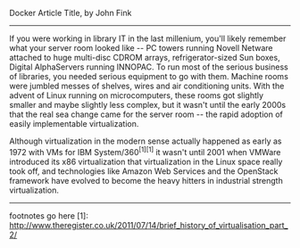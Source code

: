 

Docker Article Title, by John Fink

----

If you were working in library IT in the last millenium, you'll likely remember what your server room looked like -- PC towers running Novell Netware attached to huge multi-disc CDROM arrays, refrigerator-sized Sun boxes, Digital AlphaServers running INNOPAC. To run most of the serious business of libraries, you needed serious equipment to go with them. Machine rooms were jumbled messes of shelves, wires and air conditioning units. With the advent of Linux running on microcomputers, these rooms got slightly smaller and maybe slightly less complex, but it wasn't until the early 2000s that the real sea change came for the server room -- the rapid adoption of easily implementable virtualization.

Although virtualization in the modern sense actually happened as early as 1972 with VMs for IBM System/360<sup>[1][1]</sup> it wasn't until 2001 when VMWare introduced its x86 virtualization that virtualization in the Linux space really took off, and technologies like Amazon Web Services and the OpenStack framework have evolved to become the heavy hitters in industrial strength virtualization. 


---

footnotes go here
[1]: http://www.theregister.co.uk/2011/07/14/brief_history_of_virtualisation_part_2/


